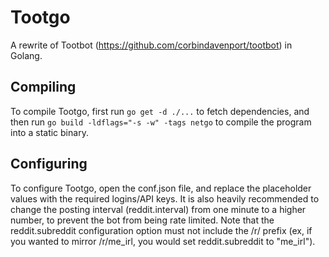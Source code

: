 # Tootgo
A rewrite of Tootbot (https://github.com/corbindavenport/tootbot) in Golang.

## Compiling
To compile Tootgo, first run `go get -d ./...` to fetch dependencies, and then run `go build -ldflags="-s -w" -tags netgo` to compile the program into a static binary.

## Configuring
To configure Tootgo, open the conf.json file, and replace the placeholder values with the required logins/API keys. It is also heavily recommended to change the posting interval (reddit.interval) from one minute to a higher number, to prevent the bot from being rate limited.
Note that the reddit.subreddit configuration option must not include the /r/ prefix (ex, if you wanted to mirror /r/me_irl, you would set reddit.subreddit to "me_irl").
